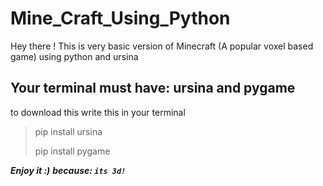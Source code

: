 # Mine_Craft_Using_Python
Hey there ! This is very basic version of Minecraft (A popular voxel based game) using python and ursina
## Your terminal must have: ursina and pygame
to download this write this in your terminal
> pip install ursina
>
> pip install pygame

***Enjoy it :)***
***because: `its 3d!`***
